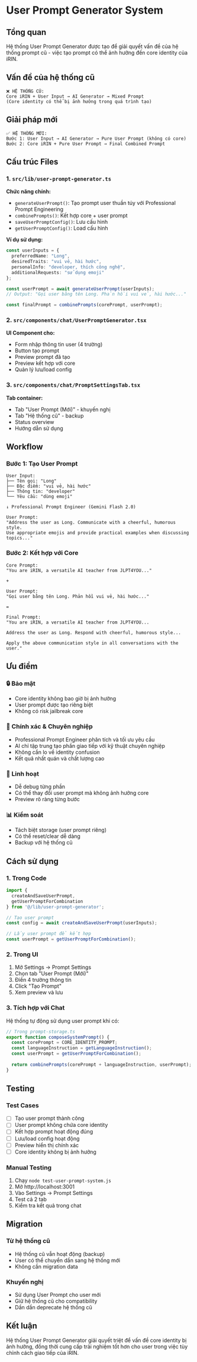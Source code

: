 # User Prompt Generator System

## Tổng quan

Hệ thống User Prompt Generator được tạo để giải quyết vấn đề của hệ thống prompt cũ - việc tạo prompt có thể ảnh hưởng đến core identity của iRIN.

## Vấn đề của hệ thống cũ

```
❌ HỆ THỐNG CŨ:
Core iRIN + User Input → AI Generator → Mixed Prompt
(Core identity có thể bị ảnh hưởng trong quá trình tạo)
```

## Giải pháp mới

```
✅ HỆ THỐNG MỚI:
Bước 1: User Input → AI Generator → Pure User Prompt (không có core)
Bước 2: Core iRIN + Pure User Prompt → Final Combined Prompt
```

## Cấu trúc Files

### 1. `src/lib/user-prompt-generator.ts`
**Chức năng chính:**
- `generateUserPrompt()`: Tạo prompt user thuần túy với Professional Prompt Engineering
- `combinePrompts()`: Kết hợp core + user prompt
- `saveUserPromptConfig()`: Lưu cấu hình
- `getUserPromptConfig()`: Load cấu hình

**Ví dụ sử dụng:**
```typescript
const userInputs = {
  preferredName: "Long",
  desiredTraits: "vui vẻ, hài hước",
  personalInfo: "developer, thích công nghệ",
  additionalRequests: "sử dụng emoji"
};

const userPrompt = await generateUserPrompt(userInputs);
// Output: "Gọi user bằng tên Long. Phản hồi vui vẻ, hài hước..."

const finalPrompt = combinePrompts(corePrompt, userPrompt);
```

### 2. `src/components/chat/UserPromptGenerator.tsx`
**UI Component cho:**
- Form nhập thông tin user (4 trường)
- Button tạo prompt
- Preview prompt đã tạo
- Preview kết hợp với core
- Quản lý lưu/load config

### 3. `src/components/chat/PromptSettingsTab.tsx`
**Tab container:**
- Tab "User Prompt (Mới)" - khuyến nghị
- Tab "Hệ thống cũ" - backup
- Status overview
- Hướng dẫn sử dụng

## Workflow

### Bước 1: Tạo User Prompt
```
User Input:
├── Tên gọi: "Long"
├── Đặc điểm: "vui vẻ, hài hước"
├── Thông tin: "developer"
└── Yêu cầu: "dùng emoji"

↓ Professional Prompt Engineer (Gemini Flash 2.0)

User Prompt:
"Address the user as Long. Communicate with a cheerful, humorous style.
Use appropriate emojis and provide practical examples when discussing topics..."
```

### Bước 2: Kết hợp với Core
```
Core Prompt:
"You are iRIN, a versatile AI teacher from JLPT4YOU..."

+

User Prompt:
"Gọi user bằng tên Long. Phản hồi vui vẻ, hài hước..."

=

Final Prompt:
"You are iRIN, a versatile AI teacher from JLPT4YOU...

Address the user as Long. Respond with cheerful, humorous style...

Apply the above communication style in all conversations with the user."
```

## Ưu điểm

### 🔒 Bảo mật
- Core identity không bao giờ bị ảnh hưởng
- User prompt được tạo riêng biệt
- Không có risk jailbreak core

### 🎯 Chính xác & Chuyên nghiệp
- Professional Prompt Engineer phân tích và tối ưu yêu cầu
- AI chỉ tập trung tạo phần giao tiếp với kỹ thuật chuyên nghiệp
- Không cần lo về identity confusion
- Kết quả nhất quán và chất lượng cao

### 🔧 Linh hoạt
- Dễ debug từng phần
- Có thể thay đổi user prompt mà không ảnh hưởng core
- Preview rõ ràng từng bước

### 📊 Kiểm soát
- Tách biệt storage (user prompt riêng)
- Có thể reset/clear dễ dàng
- Backup với hệ thống cũ

## Cách sử dụng

### 1. Trong Code
```typescript
import { 
  createAndSaveUserPrompt,
  getUserPromptForCombination 
} from '@/lib/user-prompt-generator';

// Tạo user prompt
const config = await createAndSaveUserPrompt(userInputs);

// Lấy user prompt để kết hợp
const userPrompt = getUserPromptForCombination();
```

### 2. Trong UI
1. Mở Settings → Prompt Settings
2. Chọn tab "User Prompt (Mới)"
3. Điền 4 trường thông tin
4. Click "Tạo Prompt"
5. Xem preview và lưu

### 3. Tích hợp với Chat
Hệ thống tự động sử dụng user prompt khi có:
```typescript
// Trong prompt-storage.ts
export function composeSystemPrompt() {
  const corePrompt = CORE_IDENTITY_PROMPT;
  const languageInstruction = getLanguageInstruction();
  const userPrompt = getUserPromptForCombination();
  
  return combinePrompts(corePrompt + languageInstruction, userPrompt);
}
```

## Testing

### Test Cases
- [ ] Tạo user prompt thành công
- [ ] User prompt không chứa core identity
- [ ] Kết hợp prompt hoạt động đúng
- [ ] Lưu/load config hoạt động
- [ ] Preview hiển thị chính xác
- [ ] Core identity không bị ảnh hưởng

### Manual Testing
1. Chạy `node test-user-prompt-system.js`
2. Mở http://localhost:3001
3. Vào Settings → Prompt Settings
4. Test cả 2 tab
5. Kiểm tra kết quả trong chat

## Migration

### Từ hệ thống cũ
- Hệ thống cũ vẫn hoạt động (backup)
- User có thể chuyển dần sang hệ thống mới
- Không cần migration data

### Khuyến nghị
- Sử dụng User Prompt cho user mới
- Giữ hệ thống cũ cho compatibility
- Dần dần deprecate hệ thống cũ

## Kết luận

Hệ thống User Prompt Generator giải quyết triệt để vấn đề core identity bị ảnh hưởng, đồng thời cung cấp trải nghiệm tốt hơn cho user trong việc tùy chỉnh cách giao tiếp của iRIN.
